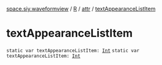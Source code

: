 [space.siy.waveformview](../../index.md) / [R](../index.md) / [attr](index.md) / [textAppearanceListItem](./text-appearance-list-item.md)

# textAppearanceListItem

`static var textAppearanceListItem: `[`Int`](https://kotlinlang.org/api/latest/jvm/stdlib/kotlin/-int/index.html)
`static var textAppearanceListItem: `[`Int`](https://kotlinlang.org/api/latest/jvm/stdlib/kotlin/-int/index.html)